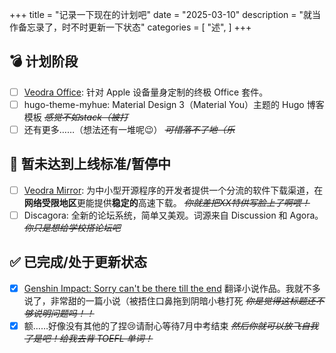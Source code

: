 +++
title = "记录一下现在的计划吧"
date = "2025-03-10"
description = "就当作备忘录了，时不时更新一下状态"
categories = [
    "述",
]
+++

## 💣 计划阶段
- [ ] [Veodra Office](https://veodra.com/products/office): 针对 Apple 设备量身定制的终极 Office 套件。
- [ ] hugo-theme-myhue: Material Design 3（Material You）主题的 Hugo 博客模板 ~~*感觉不如stack（被打*~~
- [ ] 还有更多……（想法还有一堆呢😉） ~~*可惜落不了地（乐*~~

## 🔄 暂未达到上线标准/暂停中
- [ ] [Veodra Mirror](https://mirror.veodra.com): 为中小型开源程序的开发者提供一个分流的软件下载渠道，在**网络受限地区**更能提供**稳定的**高速下载。 ~~*你就差把XX特供写脸上了啊喂！*~~
- [ ] Discagora: 全新的论坛系统，简单又美观。词源来自 Discussion 和 Agora。 ~~*你只是想给学校搭论坛吧*~~

## ✅ 已完成/处于更新状态
- [x] [Genshin Impact: Sorry can't be there till the end](https://www.webnovel.com/book/genshin-impact-sorry-can't-be-there-till-the-end_28225810800038305) 翻译小说作品。我就不多说了，非常甜的一篇小说（被捂住口鼻拖到阴暗小巷打死 ~~*你是觉得这标题还不够说明问题吗！！*~~
- [x] 额……好像没有其他的了捏😢请耐心等待7月中考结束 ~~*然后你就可以放飞自我了是吧！给我去背 TOEFL 单词！*~~